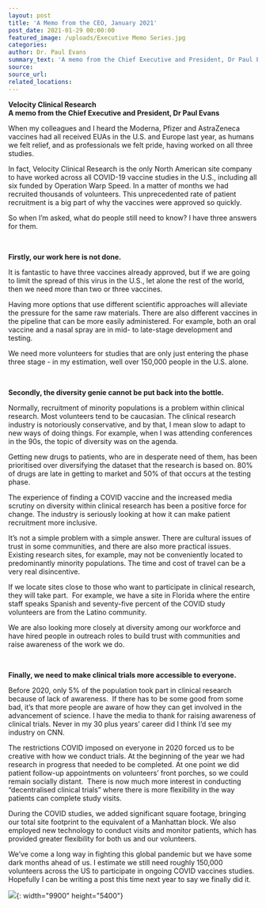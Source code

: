```yaml
---
layout: post
title: 'A Memo from the CEO, January 2021'
post_date: 2021-01-29 00:00:00
featured_image: /uploads/Executive Memo Series.jpg
categories:
author: Dr. Paul Evans
summary_text: 'A memo from the Chief Executive and President, Dr Paul Evans'
source:
source_url:
related_locations:
---
```


**Velocity Clinical Research<br>A memo from the Chief Executive and President, Dr Paul Evans**

When my colleagues and I heard the Moderna, Pfizer and AstraZeneca vaccines had all received EUAs in the U.S. and Europe last year, as humans we felt relief, and as professionals we felt pride, having worked on all three studies.&nbsp;

In fact, Velocity Clinical Research is the only North American site company to have worked across all COVID-19 vaccine studies in the U.S., including all six funded by Operation Warp Speed. In a matter of months we had recruited thousands of volunteers. This unprecedented rate of patient recruitment is a big part of why the vaccines were approved so quickly.

So when I’m asked, what do people still need to know? I have three answers for them.

&nbsp;

**Firstly, our work here is not done.&nbsp;**

It is fantastic to have three vaccines already approved, but if we are going to limit the spread of this virus in the U.S., let alone the rest of the world, then we need more than two or three vaccines.

Having more options that use different scientific approaches will alleviate the pressure for the same raw materials. There are also different vaccines in the pipeline that can be more easily administered. For example, both an oral vaccine and a nasal spray are in mid- to late-stage development and testing.

We need more volunteers for studies that are only just entering the phase three stage - in my estimation, well over 150,000 people in the U.S. alone.

&nbsp;

**Secondly, the diversity genie cannot be put back into the bottle.**

Normally, recruitment of minority populations is a problem within clinical research. Most volunteers tend to be caucasian. The clinical research industry is notoriously conservative, and by that, I mean slow to adapt to new ways of doing things. For example, when I was attending conferences in the 90s, the topic of diversity was on the agenda.

Getting new drugs to patients, who are in desperate need of them, has been prioritised over diversifying the dataset that the research is based on. 80% of drugs are late in getting to market and 50% of that occurs at the testing phase.

The experience of finding a COVID vaccine and the increased media scrutiny on diversity within clinical research has been a positive force for change. The industry is seriously looking at how it can make patient recruitment more inclusive.

It’s not a simple problem with a simple answer. There are cultural issues of trust in some communities, and there are also more practical issues. Existing research sites, for example, may not be conveniently located to predominantly minority populations. The time and cost of travel can be a very real disincentive.

If we locate sites close to those who want to participate in clinical research, they will take part.&nbsp; For example, we have a site in Florida where the entire staff speaks Spanish and seventy-five percent of the COVID study volunteers are from the Latino community.

We are also looking more closely at diversity among our workforce and have hired people in outreach roles to build trust with communities and raise awareness of the work we do.

&nbsp;

**Finally, we need to make clinical trials more accessible to everyone.**

Before 2020, only 5% of the population took part in clinical research because of lack of awareness.&nbsp; If there has to be some good from some bad, it’s that more people are aware of how they can get involved in the advancement of science. I have the media to thank for raising awareness of clinical trials. Never in my 30 plus years’ career did I think I’d see my industry on CNN.

The restrictions COVID imposed on everyone in 2020 forced us to be creative with how we conduct trials. At the beginning of the year we had research in progress that needed to be completed. At one point we did patient follow-up appointments on volunteers’ front porches, so we could remain socially distant.&nbsp; There is now much more interest in conducting “decentralised clinical trials” where there is more flexibility in the way patients can complete study visits.

During the COVID studies, we added significant square footage, bringing our total site footprint to the equivalent of a Manhattan block. We also employed new technology to conduct visits and monitor patients, which has provided greater flexibility for both us and our volunteers.

We’ve come a long way in fighting this global pandemic but we have some dark months ahead of us. I estimate we still need roughly 150,000 volunteers across the US to participate in ongoing COVID vaccines studies. Hopefully I can be writing a post this time next year to say we finally did it.

![](/uploads/velocity-clinical-research-clr.png){: width="9900" height="5400"}
